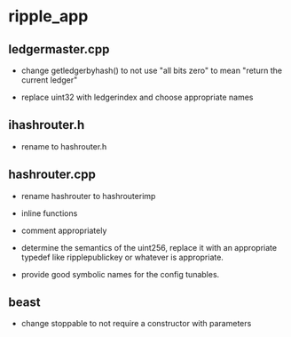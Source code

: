 ﻿# ripple_app

## ledgermaster.cpp

- change getledgerbyhash() to not use "all bits zero" to mean
  "return the current ledger"

- replace uint32 with ledgerindex and choose appropriate names

## ihashrouter.h

- rename to hashrouter.h

## hashrouter.cpp

- rename hashrouter to hashrouterimp

- inline functions

- comment appropriately

- determine the semantics of the uint256, replace it with an appropriate
  typedef like ripplepublickey or whatever is appropriate.

- provide good symbolic names for the config tunables.

## beast

- change stoppable to not require a constructor with parameters


